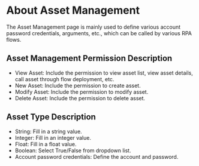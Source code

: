 # About Asset Management

The Asset Management page is mainly used to define various account password credentials, arguments, etc., which can be called by various RPA flows.

## Asset Management Permission Description

- View Asset: Include the permission to view asset list, view asset details, call asset through flow deployment, etc.
- New Asset: Include the permission to create asset.
- Modify Asset: Include the permission to modify asset.
- Delete Asset: Include the permission to delete asset.

## Asset Type Description

- String: Fill in a string value.
- Integer: Fill in an integer value.
- Float: Fill in a float value.
- Boolean: Select True/False from dropdown list.
- Account password credentials: Define the account and password.